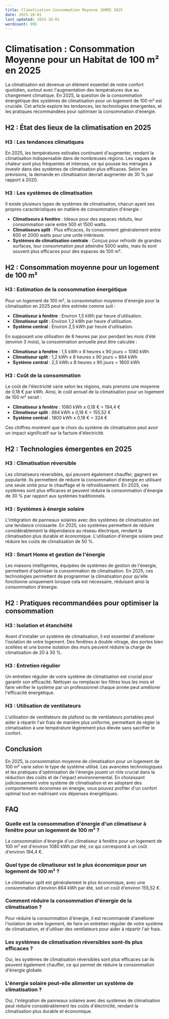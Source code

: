 ```yaml
---
title: Climatisation Consommation Moyenne 100M2 2025
date: 2025-10-01
last_updated: 2025-10-01
wordcount: 995
---
```


# Climatisation : Consommation Moyenne pour un Habitat de 100 m² en 2025

La climatisation est devenue un élément essentiel de notre confort quotidien, surtout avec l'augmentation des températures due au changement climatique. En 2025, la question de la consommation énergétique des systèmes de climatisation pour un logement de 100 m² est cruciale. Cet article explore les tendances, les technologies émergentes, et les pratiques recommandées pour optimiser la consommation d'énergie.

## H2 : État des lieux de la climatisation en 2025

### H3 : Les tendances climatiques

En 2025, les températures estivales continuent d'augmenter, rendant la climatisation indispensable dans de nombreuses régions. Les vagues de chaleur sont plus fréquentes et intenses, ce qui pousse les ménages à investir dans des systèmes de climatisation plus efficaces. Selon les prévisions, la demande en climatisation devrait augmenter de 30 % par rapport à 2020.

### H3 : Les systèmes de climatisation

Il existe plusieurs types de systèmes de climatisation, chacun ayant ses propres caractéristiques en matière de consommation d'énergie :

- **Climatiseurs à fenêtre** : Idéaux pour des espaces réduits, leur consommation varie entre 500 et 1500 watts.
- **Climatiseurs split** : Plus efficaces, ils consomment généralement entre 600 et 2000 watts pour une unité intérieure.
- **Systèmes de climatisation centrale** : Conçus pour refroidir de grandes surfaces, leur consommation peut atteindre 5000 watts, mais ils sont souvent plus efficaces pour des espaces de 100 m².

## H2 : Consommation moyenne pour un logement de 100 m²

### H3 : Estimation de la consommation énergétique

Pour un logement de 100 m², la consommation moyenne d'énergie pour la climatisation en 2025 peut être estimée comme suit :

- **Climatiseur à fenêtre** : Environ 1,5 kWh par heure d'utilisation.
- **Climatiseur split** : Environ 1,2 kWh par heure d'utilisation.
- **Système central** : Environ 2,5 kWh par heure d'utilisation.

En supposant une utilisation de 8 heures par jour pendant les mois d'été (environ 3 mois), la consommation annuelle peut être calculée :

- **Climatiseur à fenêtre** : 1,5 kWh x 8 heures x 90 jours = 1080 kWh
- **Climatiseur split** : 1,2 kWh x 8 heures x 90 jours = 864 kWh
- **Système central** : 2,5 kWh x 8 heures x 90 jours = 1800 kWh

### H3 : Coût de la consommation

Le coût de l'électricité varie selon les régions, mais prenons une moyenne de 0,18 € par kWh. Ainsi, le coût annuel de la climatisation pour un logement de 100 m² serait :

- **Climatiseur à fenêtre** : 1080 kWh x 0,18 € = 194,4 €
- **Climatiseur split** : 864 kWh x 0,18 € = 155,52 €
- **Système central** : 1800 kWh x 0,18 € = 324 €

Ces chiffres montrent que le choix du système de climatisation peut avoir un impact significatif sur la facture d'électricité.

## H2 : Technologies émergentes en 2025

### H3 : Climatisation réversible

Les climatiseurs réversibles, qui peuvent également chauffer, gagnent en popularité. Ils permettent de réduire la consommation d'énergie en utilisant une seule unité pour le chauffage et le refroidissement. En 2025, ces systèmes sont plus efficaces et peuvent réduire la consommation d'énergie de 30 % par rapport aux systèmes traditionnels.

### H3 : Systèmes à énergie solaire

L'intégration de panneaux solaires avec des systèmes de climatisation est une tendance croissante. En 2025, ces systèmes permettent de réduire considérablement la dépendance au réseau électrique, rendant la climatisation plus durable et économique. L'utilisation d'énergie solaire peut réduire les coûts de climatisation de 50 %.

### H3 : Smart Home et gestion de l'énergie

Les maisons intelligentes, équipées de systèmes de gestion de l'énergie, permettent d'optimiser la consommation de climatisation. En 2025, ces technologies permettent de programmer la climatisation pour qu'elle fonctionne uniquement lorsque cela est nécessaire, réduisant ainsi la consommation d'énergie.

## H2 : Pratiques recommandées pour optimiser la consommation

### H3 : Isolation et étanchéité

Avant d'installer un système de climatisation, il est essentiel d'améliorer l'isolation de votre logement. Des fenêtres à double vitrage, des portes bien scellées et une bonne isolation des murs peuvent réduire la charge de climatisation de 20 à 30 %.

### H3 : Entretien régulier

Un entretien régulier de votre système de climatisation est crucial pour garantir son efficacité. Nettoyer ou remplacer les filtres tous les mois et faire vérifier le système par un professionnel chaque année peut améliorer l'efficacité énergétique.

### H3 : Utilisation de ventilateurs

L'utilisation de ventilateurs de plafond ou de ventilateurs portables peut aider à répartir l'air frais de manière plus uniforme, permettant de régler la climatisation à une température légèrement plus élevée sans sacrifier le confort.

## Conclusion

En 2025, la consommation moyenne de climatisation pour un logement de 100 m² varie selon le type de système utilisé. Les avancées technologiques et les pratiques d'optimisation de l'énergie jouent un rôle crucial dans la réduction des coûts et de l'impact environnemental. En choisissant judicieusement votre système de climatisation et en adoptant des comportements économes en énergie, vous pouvez profiter d'un confort optimal tout en maîtrisant vos dépenses énergétiques.

## FAQ

### Quelle est la consommation d'énergie d'un climatiseur à fenêtre pour un logement de 100 m² ?

La consommation d'énergie d'un climatiseur à fenêtre pour un logement de 100 m² est d'environ 1080 kWh par été, ce qui correspond à un coût d'environ 194,4 €.

### Quel type de climatiseur est le plus économique pour un logement de 100 m² ?

Le climatiseur split est généralement le plus économique, avec une consommation d'environ 864 kWh par été, soit un coût d'environ 155,52 €.

### Comment réduire la consommation d'énergie de la climatisation ?

Pour réduire la consommation d'énergie, il est recommandé d'améliorer l'isolation de votre logement, de faire un entretien régulier de votre système de climatisation, et d'utiliser des ventilateurs pour aider à répartir l'air frais.

### Les systèmes de climatisation réversibles sont-ils plus efficaces ?

Oui, les systèmes de climatisation réversibles sont plus efficaces car ils peuvent également chauffer, ce qui permet de réduire la consommation d'énergie globale.

### L'énergie solaire peut-elle alimenter un système de climatisation ?

Oui, l'intégration de panneaux solaires avec des systèmes de climatisation peut réduire considérablement les coûts d'électricité, rendant la climatisation plus durable et économique.